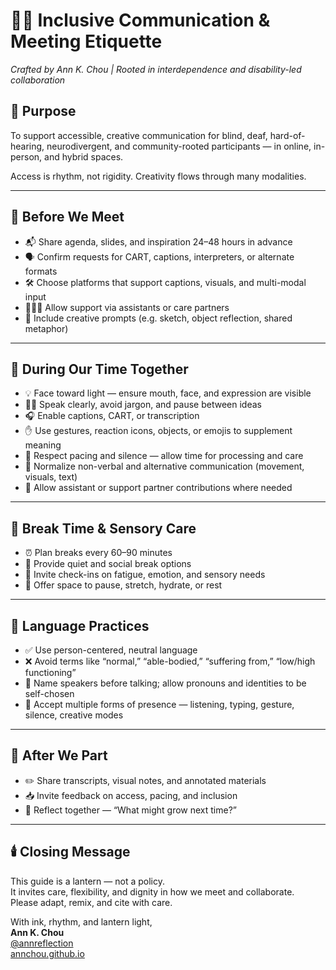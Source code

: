 # 🧏‍♀️ Inclusive Communication & Meeting Etiquette  
_Crafted by Ann K. Chou | Rooted in interdependence and disability-led collaboration_

## 🌿 Purpose  
To support accessible, creative communication for blind, deaf, hard-of-hearing, neurodivergent, and community-rooted participants — in online, in-person, and hybrid spaces.

Access is rhythm, not rigidity. Creativity flows through many modalities.

---

## 🌱 Before We Meet

- 📬 Share agenda, slides, and inspiration 24–48 hours in advance  
- 🗣️ Confirm requests for CART, captions, interpreters, or alternate formats  
- 🛠️ Choose platforms that support captions, visuals, and multi-modal input  
- 🧑‍🤝‍🧑 Allow support via assistants or care partners  
- 🎨 Include creative prompts (e.g. sketch, object reflection, shared metaphor)

---

## 🎤 During Our Time Together

- 💡 Face toward light — ensure mouth, face, and expression are visible  
- 🧏‍♂️ Speak clearly, avoid jargon, and pause between ideas  
- 🎧 Enable captions, CART, or transcription  
- ✋ Use gestures, reaction icons, objects, or emojis to supplement meaning  
- 📐 Respect pacing and silence — allow time for processing and care  
- 🧍 Normalize non-verbal and alternative communication (movement, visuals, text)  
- 👥 Allow assistant or support partner contributions where needed

---

## 🧘 Break Time & Sensory Care

- ⏰ Plan breaks every 60–90 minutes  
- 🌾 Provide quiet and social break options  
- 💬 Invite check-ins on fatigue, emotion, and sensory needs  
- 🍵 Offer space to pause, stretch, hydrate, or rest

---

## 💬 Language Practices

- ✅ Use person-centered, neutral language  
- ❌ Avoid terms like “normal,” “able-bodied,” “suffering from,” “low/high functioning”  
- 📣 Name speakers before talking; allow pronouns and identities to be self-chosen  
- 🫱 Accept multiple forms of presence — listening, typing, gesture, silence, creative modes

---

## 📄 After We Part

- ✏️ Share transcripts, visual notes, and annotated materials  
- 📥 Invite feedback on access, pacing, and inclusion  
- 🌱 Reflect together — “What might grow next time?”

---

## 🕯️ Closing Message  
This guide is a lantern — not a policy.  
It invites care, flexibility, and dignity in how we meet and collaborate.  
Please adapt, remix, and cite with care.

With ink, rhythm, and lantern light,  
**Ann K. Chou**  
[@annreflection](https://www.instagram.com/annreflection)  
[annchou.github.io](https://annchou.github.io)
